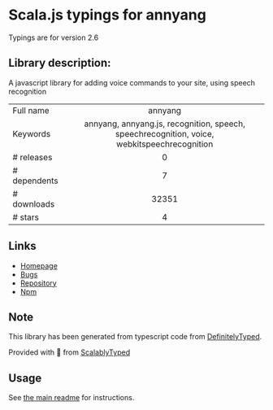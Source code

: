 
# Scala.js typings for annyang

Typings are for version 2.6

## Library description:
A javascript library for adding voice commands to your site, using speech recognition

|                    |                 |
| ------------------ | :-------------: |
| Full name          | annyang |
| Keywords           | annyang, annyang.js, recognition, speech, speechrecognition, voice, webkitspeechrecognition |
| # releases         | 0 |
| # dependents       | 7 |
| # downloads        | 32351 |
| # stars            | 4 |

## Links
- [Homepage](https://www.talater.com/annyang/)
- [Bugs](https://github.com/TalAter/annyang/issues)
- [Repository](https://github.com/TalAter/annyang)
- [Npm](https://www.npmjs.com/package/annyang)
    


## Note
This library has been generated from typescript code from [DefinitelyTyped](https://definitelytyped.org).

Provided with :purple_heart: from [ScalablyTyped](https://github.com/oyvindberg/ScalablyTyped)

## Usage
See [the main readme](../../readme.md) for instructions.



